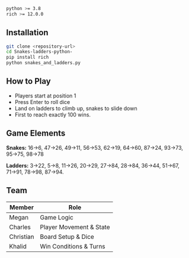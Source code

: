 
```bash
python >= 3.8
rich >= 12.0.0
```

## Installation

```bash
git clone <repository-url>
cd Snakes-ladders-python-
pip install rich
python snakes_and_ladders.py
```

## How to Play

- Players start at position 1
- Press Enter to roll dice
- Land on ladders to climb up, snakes to slide down
- First to reach exactly 100 wins.

## Game Elements

**Snakes:** 16→6, 47→26, 49→11, 56→53, 62→19, 64→60, 87→24, 93→73, 95→75, 98→78

**Ladders:** 3→22, 5→8, 11→26, 20→29, 27→84, 28→84, 36→44, 51→67, 71→91, 78→98, 87→94.

## Team

| Member | Role |
|--------|------|
| Megan | Game Logic |
| Charles | Player Movement & State |
| Christian | Board Setup & Dice |
| Khalid | Win Conditions & Turns |
